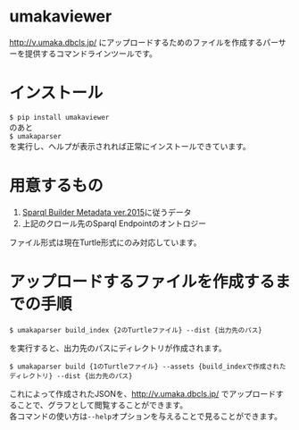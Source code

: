 # umakaviewer
http://v.umaka.dbcls.jp/ にアップロードするためのファイルを作成するパーサーを提供するコマンドラインツールです。

# インストール
`$ pip install umakaviewer`  
のあと  
`$ umakaparser`  
を実行し、ヘルプが表示されれば正常にインストールできています。

# 用意するもの
1. [Sparql Builder Metadata ver.2015](http://www.sparqlbuilder.org/doc/sbm_2015sep/)に従うデータ
2. 上記のクロール先のSparql Endpointのオントロジー

ファイル形式は現在Turtle形式にのみ対応しています。

# アップロードするファイルを作成するまでの手順

`$ umakaparser build_index {2のTurtleファイル} --dist {出力先のパス}`  

を実行すると、出力先のパスにディレクトリが作成されます。  

`$ umakaparser build {1のTurtleファイル} --assets {build_indexで作成されたディレクトリ} --dist {出力先のパス}`  

これによって作成されたJSONを、http://v.umaka.dbcls.jp/ でアップロードすることで、グラフとして閲覧することができます。  
各コマンドの使い方は`--help`オプションを与えることで見ることができます。
